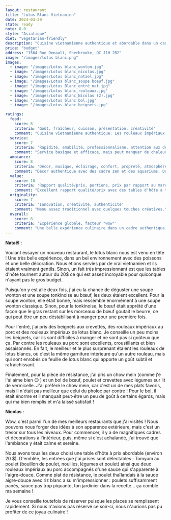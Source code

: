 ```yaml
---
layout: restaurant
title: "Lotus Blanc Vietnamien"
date: 2024-03-29
state: ready
note: 8.0
style: "Asiatique"
diet: "vegetarian-friendly"
description: "Cuisine vietnamienne authentique et abordable dans un cadre zen avec aquariums."
price: "budget"
address: "1564 Rue Denault, Sherbrooke, QC J1H 2R2"
image: "/images/lotus blanc.png"
images:
  - image: "/images/Lotus blanc_wonton.jpg"
  - image: "/images/Lotus blanc_nicolas.jpg"
  - image: "/images/Lotus blanc_natael.jpg"
  - image: "/images/Lotus blanc_soupe boeuf.jpg"
  - image: "/images/Lotus Blanc_entré_nat.jpg"
  - image: "/images/Lotus blanc_rouleaux.jpg"
  - image: "/images/Lotus Blanc_Nicolas (2).jpg"
  - image: "/images/Lotus blanc bol.jpg"
  - image: "/images/Lotus blanc_beignets.jpg"

ratings:
  food:
    score: 8
    criteria: 'Goût, fraîcheur, cuisson, présentation, créativité'
    comment: "Cuisine vietnamienne authentique. Les rouleaux impériaux au lotus blanc sont créatifs et tout est bien assaisonné et plein de saveur."
  service:
    score: 7
    criteria: 'Rapidité, amabilité, professionnalisme, attention aux détails'
    comment: "Service basique et efficace, mais peut manquer de chaleur parfois ."
  ambiance:
    score: 8
    criteria: 'Décor, musique, éclairage, confort, propreté, atmosphère générale'
    comment: "Décor authentique avec des cadre zen et des aquariums. Donc, ambiance relativement calme."
  value:
    score: 10
    criteria: 'Rapport qualité/prix, portions, prix par rapport au marché'
    comment: "Excellent rapport qualité/prix avec des tables d'hôte à très petit prix."
  originality:
    score: 7
    criteria: 'Innovation, créativité, authenticité'
    comment: "Menu assez traditionnel avec quelques touches créatives."
  overall:
    score: 8
    criteria: 'Expérience globale, facteur "wow"'
    comment: "Une belle expérience culinaire dans un cadre authentique, mais manque de personnalité pour le service."
---
```




<strong>Nataël</strong> :

Voulant essayer un nouveau restaurant, le lotus blanc nous est venu en tête ! Une très belle expérience, dans un bel environnement avec des poissons et une belle décoration. Nous étions servies par de vrai vietnamien et ils étaient vraiment gentils. Sinon, un fait très impressionnant est que les tables d'hôte tournent autour du 20$ ce qui est assez incroyable pour quiconque n'ayant pas le gros budget.

Puisqu'on y est allé deux fois, j'ai eu la chance de déguster une soupe wonton et une soupe tonkinoise au bœuf, les deux étaient excellent. Pour la soupe wonton, elle était bonne, mais ressemble énormément à une soupe wonton classique. Sinon, pour la tonkinoise, le bœuf était apprêté d'une façon que le gras restant sur les morceaux de bœuf goutait le beurre, ce qui peut être un peu déstabilisant à manger pour une première fois.

Pour l'entré, j'ai pris des beignets aux crevettes, des rouleaux impériaux au porc et des rouleaux impériaux de lotus blanc. Je conseille un peu moins les beignets, car ils sont difficiles à manger et ne sont pas si goûteux que ça. Par contre les rouleaux au porc sont excellents, croustillants et bien assaisonnés. En fait, le meilleur et le plus surprenant étaient les rouleaux de lotus blancs, où c'est la même garniture intérieure qu'un autre rouleau, mais qui sont enrobés de feuille de lotus blanc qui apporte un goût subtil et rafraichissant.

Finalement, pour la pièce de résistance, j'ai pris un chow mein (comme j'e l'ai aime bien 😉 ) et un bol de bœuf, poulet et crevettes avec légumes sur lit de vermicelle. J'ai préféré le chow mein, car c'est un de mes plats favoris, mais il n'était pas meilleur que celui du pholoc par contre ! Pour le bol, il était énorme et il manquait peut-être un peu de goût à certains égards, mais qui ma bien remplis et m'a laissé satisfait !

<strong>Nicolas</strong> :

Wow, c'est parmi l'un de mes meilleurs restaurants que j'ai visités ! Nous pouvons nous forger des idées à son apparence extérieure, mais c'est un trésor sur tous les niveaux. Pour commencer, il y a de magnifiques cadres et décorations à l'intérieur, puis, même si c'est achalandé, j'ai trouvé que l'ambiance y était calme et sereine.

Nous avons tous les deux choisi une table d'hôte à prix abordable (environ 20 $). D'emblée, les entrées que j'ai prises sont délectables : Tomyum au poulet (bouillon de poulet, nouilles, légumes et poulet) ainsi que deux rouleaux impériaux au porc accompagnés d'une sauce qui s'apparente à l'aigre-douce. Comme plat de résistance, le poulet thaïlandais à la sauce aigre-douce avec riz blanc a su m'impressionner : poulets suffisamment panés, sauce pas trop piquante, ton jardinier dans la recette… ça comblé ma semaine !

Je vous conseille toutefois de réserver puisque les places se remplissent rapidement. Si nous n'avions pas réservé ce soir-ci, nous n'aurions pas pu profiter de ce joyau culinaire !